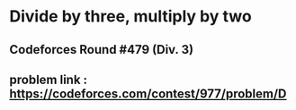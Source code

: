 # Divide by three, multiply by two

## Codeforces Round #479 (Div. 3)

## problem link : https://codeforces.com/contest/977/problem/D